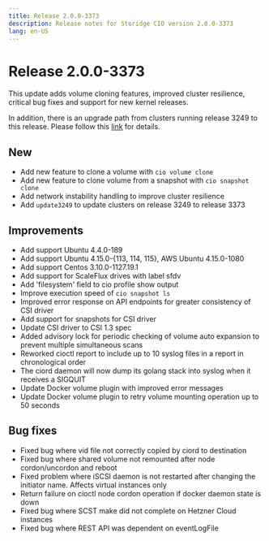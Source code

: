 ```yaml
---
title: Release 2.0.0-3373
description: Release notes for Storidge CIO version 2.0.0-3373
lang: en-US
---
```


# Release 2.0.0-3373
This update adds volume cloning features, improved cluster resilience, critical bug fixes and support for new kernel releases.

In addition, there is an upgrade path from clusters running release 3249 to this release. Please follow this [link](https://faq.storidge.com/software.html#how-to-update-a-storidge-cluster-from-release-v1-0-0-3249-and-below-to-latest-release) for details. 

## New
- Add new feature to clone a volume with `cio volume clone`
- Add new feature to clone volume from a snapshot with `cio snapshot clone`
- Add network instability handling to improve cluster resilience
- Add `update3249` to update clusters on release 3249 to release 3373

## Improvements
- Add support Ubuntu 4.4.0-189
- Add support Ubuntu 4.15.0-{113, 114, 115}, AWS Ubuntu 4.15.0-1080
- Add support Centos 3.10.0-1127.19.1
- Add support for ScaleFlux drives with label sfdv
- Add 'filesystem' field to cio profile show output
- Improve execution speed of `cio snapshot ls`
- Improved error response on API endpoints for greater consistency of CSI driver
- Add support for snapshots for CSI driver
- Update CSI driver to CSI 1.3 spec
- Added advisory lock for periodic checking of volume auto expansion to prevent multiple simultaneous scans
- Reworked cioctl report to include up to 10 syslog files in a report in chronological order
- The ciord daemon will now dump its golang stack into syslog when it receives a SIGQUIT
- Update Docker volume plugin with improved error messages
- Update Docker volume plugin to retry volume mounting operation up to 50 seconds

## Bug fixes
- Fixed bug where vid file not correctly copied by ciord to destination
- Fixed bug where shared volume not remounted after node cordon/uncordon and reboot
- Fixed problem where iSCSI daemon is not restarted after changing the initiator name. Affects virtual instances only
- Return failure on cioctl node cordon operation if docker daemon state is down
- Fixed bug where SCST make did not complete on Hetzner Cloud instances
- Fixed bug where REST API was dependent on eventLogFile